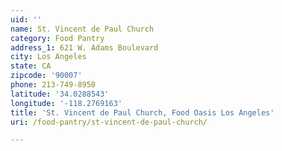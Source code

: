 ```yaml
---
uid: ''
name: St. Vincent de Paul Church
category: Food Pantry
address_1: 621 W. Adams Boulevard
city: Los Angeles
state: CA
zipcode: '90007'
phone: 213-749-8950
latitude: '34.0288543'
longitude: '-118.2769163'
title: 'St. Vincent de Paul Church, Food Oasis Los Angeles'
uri: /food-pantry/st-vincent-de-paul-church/

---
```

